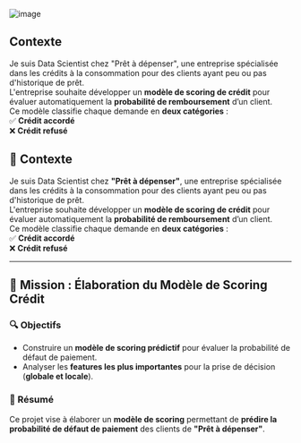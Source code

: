 ![image](https://i.pinimg.com/736x/72/b7/70/72b7700ef006e9048bf2be159d44e4f7.jpg)

## Contexte  
Je suis Data Scientist chez "Prêt à dépenser", une entreprise spécialisée dans les crédits à la consommation pour des clients ayant peu ou pas d'historique de prêt.  
L'entreprise souhaite développer un **modèle de scoring de crédit** pour évaluer automatiquement la **probabilité de remboursement** d’un client.  
Ce modèle classifie chaque demande en **deux catégories** :  
✅ **Crédit accordé**  
❌ **Crédit refusé**  

## 📌 Contexte  
Je suis Data Scientist chez **"Prêt à dépenser"**, une entreprise spécialisée dans les crédits à la consommation pour des clients ayant peu ou pas d'historique de prêt.  
L'entreprise souhaite développer un **modèle de scoring de crédit** pour évaluer automatiquement la **probabilité de remboursement** d’un client.  
Ce modèle classifie chaque demande en **deux catégories** :  
✅ **Crédit accordé**  
❌ **Crédit refusé**  

---

## 🎯 Mission : Élaboration du Modèle de Scoring Crédit  

### 🔍 Objectifs  
- Construire un **modèle de scoring prédictif** pour évaluer la probabilité de défaut de paiement.  
- Analyser les **features les plus importantes** pour la prise de décision (**globale et locale**).  

### 📌 Résumé  
Ce projet vise à élaborer un **modèle de scoring** permettant de **prédire la probabilité de défaut de paiement** des clients de **"Prêt à dépenser"**.  

